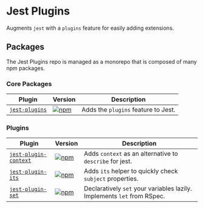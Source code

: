 # Jest Plugins

Augments `jest` with a `plugins` feature for easily adding extensions.

## Packages

The Jest Plugins repo is managed as a monorepo that is composed of many npm packages.

### Core Packages

| Plugin | Version | Description |
|--------|---------|-------------|
| [`jest-plugins`](/packages/jest-plugins) | [![npm](https://img.shields.io/npm/v/jest-plugins.svg)](https://www.npmjs.com/package/jest-plugins) | Adds the `plugins` feature to Jest. |

### Plugins

| Plugin | Version | Description |
|--------|---------|-------------|
| [`jest-plugin-context`](/packages/jest-plugin-context) | [![npm](https://img.shields.io/npm/v/jest-plugin-context.svg)](https://www.npmjs.com/package/jest-plugin-context) | Adds `context` as an alternative to `describe` for jest. |
| [`jest-plugin-its`](/packages/jest-plugin-its) | [![npm](https://img.shields.io/npm/v/jest-plugin-its.svg)](https://www.npmjs.com/package/jest-plugin-its) | Adds `its` helper to quickly check `subject` properties. |
| [`jest-plugin-set`](/packages/jest-plugin-set) | [![npm](https://img.shields.io/npm/v/jest-plugin-set.svg)](https://www.npmjs.com/package/jest-plugin-set) | Declaratively `set` your variables lazily. Implements `let` from RSpec. |
